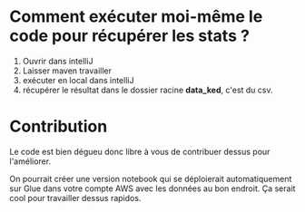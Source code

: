 # Comment exécuter moi-même le code pour récupérer les stats ?
1. Ouvrir dans intelliJ
2. Laisser maven travailler
3. exécuter en local dans intelliJ
4. récupérer le résultat dans le dossier racine **data_ked**, c'est du csv.

# Contribution
Le code est bien dégueu donc libre à vous de contribuer dessus pour l'améliorer.

On pourrait créer une version notebook qui se déploierait automatiquement sur Glue dans votre compte AWS avec les données au bon endroit. Ça serait cool pour travailler dessus rapidos.
 